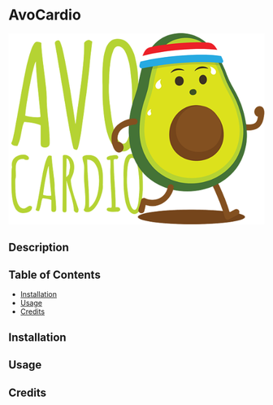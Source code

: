 # AvoCardio
![](/avocardio.png)

## Description

## Table of Contents
- [Installation](#installation)
- [Usage](#usage)
- [Credits](#credits)

## Installation

## Usage

## Credits
